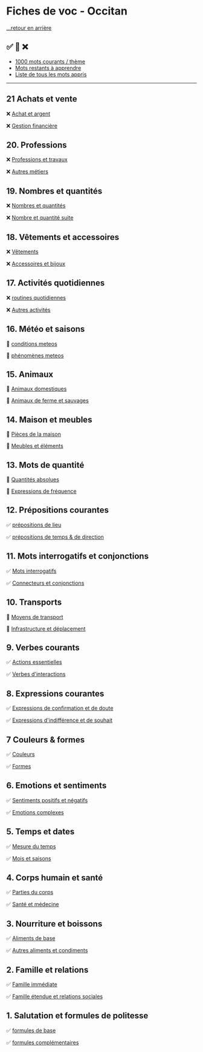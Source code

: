 # Fiches de voc - Occitan

[...retour en arrière](../../README.md)

:white_check_mark: :large_orange_diamond: :x:
---

* [1000 mots courants / thème](./mots_courants_theme.md)
* [Mots restants à apprendre](./mots_restants.md)
* [Liste de tous les mots appris](./mots_appris.md)

---

## 21 Achats et vente

:x: [Achat et argent](./fiches/fiches_3/21.md/1.md)

:x: [Gestion financière](./fiches/fiches_3/21.md/2.md)

## 20. Professions

:x: [Professions et travaux](./fiches/fiches_2/20/1.md)

:x: [Autres métiers](./fiches/fiches_2/20/2.md)

## 19. Nombres et quantités

:x: [Nombres et quantités](./fiches/fiches_2/19/1.md)

:x: [Nombre et quantité suite](./fiches/fiches_2/19/2.md)

## 18. Vêtements et accessoires

:x: [Vêtements](./fiches/fiches_2/18/1.md)

:x: [Accessoires et bijoux](./fiches/fiches_2/18/2.md)

## 17. Activités quotidiennes

:x: [routines quotidiennes](./fiches/fiches_2/17/1.md)

:x: [Autres activités](./fiches/fiches_2/17/2.md)

## 16. Météo et saisons

:large_orange_diamond: [conditions meteos](./fiches/fiches_2/16/1.md)

:large_orange_diamond: [phénomènes meteos](./fiches/fiches_2/16/2.md)

## 15. Animaux

:large_orange_diamond: [Animaux domestiques](./fiches/fiches_2/15/1.md)

:large_orange_diamond: [Animaux de ferme et sauvages](./fiches/fiches_2/15/2.md)

## 14. Maison et meubles

:large_orange_diamond: [Pièces de la maison](./fiches/fiches_2/14/1.md)

:large_orange_diamond: [Meubles et éléments](./fiches/fiches_2/14/2.md)

## 13. Mots de quantité

:large_orange_diamond: [Quantités absolues](./fiches/fiches_2//13/1.md)

:large_orange_diamond: [Expressions de fréquence](./fiches/fiches_2/13/2.md)

## 12. Prépositions courantes

:white_check_mark: [prépositions de lieu](./fiches/12/1.md)

:white_check_mark: [prépositions de temps & de direction](./fiches/12/2.md)

## 11. Mots interrogatifs et conjonctions

:white_check_mark: [Mots interrogatifs](./fiches/11/1.md)

:white_check_mark: [Connecteurs et conjonctions](./fiches/11/2.md)

## 10. Transports

:large_orange_diamond: [Moyens de transport](./fiches/10/1.md)

:large_orange_diamond: [Infrastructure et déplacement](./fiches/10/2.md)

## 9. Verbes courants

:white_check_mark: [Actions essentielles](./fiches/9/1.md)

:white_check_mark: [Verbes d'interactions](./fiches/9/2.md)

## 8. Expressions courantes

:white_check_mark: [Expressions de confirmation et de doute](./fiches/8/1.md)

:white_check_mark: [Expressions d'indifférence et de souhait](./fiches/8/2.md)

## 7 Couleurs & formes

:white_check_mark: [Couleurs](./fiches/7/1.md)

:white_check_mark: [Formes](./fiches/7/2.md)

## 6. Emotions et sentiments

:white_check_mark: [Sentiments positifs et négatifs](./fiches/6/1.md)

:white_check_mark: [Emotions complexes](./fiches/6/2.md)

## 5. Temps et dates

:white_check_mark: [Mesure du temps](./fiches/5/1.md)

:white_check_mark: [Mois et saisons](./fiches/5/2.md)

## 4. Corps humain et santé

:white_check_mark: [Parties du corps](./fiches/4/1.md)

:white_check_mark: [Santé et médecine](./fiches/4/2.md)

## 3. Nourriture et boissons

:white_check_mark: [Aliments de base](./fiches/3/1.md)

:white_check_mark: [Autres aliments et condiments](./fiches/3/2.md)

## 2. Famille et relations

:white_check_mark: [Famille immédiate](./fiches/2/1.md)

:white_check_mark: [Famille étendue et relations sociales](./fiches/2/2.md)

## 1. Salutation et formules de politesse

:white_check_mark: [formules de base](./fiches/1/1.md)

:white_check_mark: [formules complémentaires](./fiches/1/2.md) 







